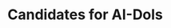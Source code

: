 # Candidates for AI-Dols

<figure><img src="../../../../../.gitbook/assets/spaces_NVs0HiqHydv2R3VZpODf_uploads_tilmxWsceF26k2vI21Wi_스크린샷 2023-04-18 오후 11.webp" alt=""><figcaption></figcaption></figure>


